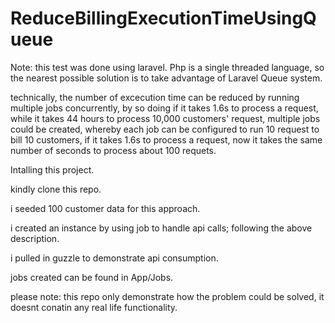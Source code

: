 # ReduceBillingExecutionTimeUsingQueue

Note: this test was done using laravel.
Php is a single threaded language, so the nearest possible solution is to take advantage of Laravel Queue system.

technically, the number of excecution time can be reduced by running multiple jobs concurrently, by so doing if it takes 1.6s to process a request, while it takes 44 hours to process 10,000 customers' request,
multiple jobs could be created, whereby each job can be configured to run 10 request to bill 10 customers, if it takes 1.6s to process a request,
now it takes the same number of seconds to process about 100 requets.

Intalling this project.

kindly clone this repo.

i seeded 100 customer data for this approach.

i created an instance by using job to handle api calls; following the above description.

i pulled in guzzle to demonstrate api consumption. 

jobs created can be found in App/Jobs.


please note: this repo only demonstrate how the problem could be solved, it doesnt conatin any real life functionality.



